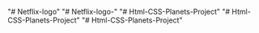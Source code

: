 "# Netflix-logo" 
"# Netflix-logo-" 
"# Html-CSS-Planets-Project" 
"# Html-CSS-Planets-Project" 
"# Html-CSS-Planets-Project" 
